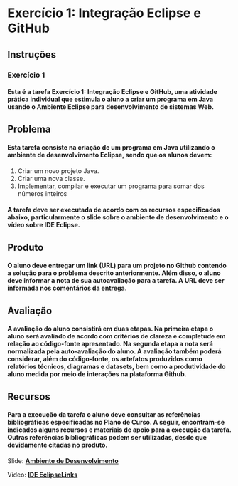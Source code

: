 # Exercício 1: Integração Eclipse e GitHub

## Instruções

### Exercício 1

#### Esta é a tarefa Exercício 1: Integração Eclipse e GitHub, uma atividade prática individual que estimula o aluno a criar um programa em Java usando o Ambiente Eclipse para desenvolvimento de sistemas Web.

## Problema
#### Esta tarefa consiste na criação de um programa em Java utilizando o ambiente de desenvolvimento Eclipse, sendo que os alunos devem:

1. Criar um novo projeto Java.
2. Criar uma nova classe.
3. Implementar, compilar e executar um programa para somar dos números inteiros

#### A tarefa deve ser executada de acordo com os recursos especificados abaixo, particularmente o slide sobre o ambiente de desenvolvimento e o vídeo sobre IDE Eclipse.

## Produto
#### O aluno deve entregar um link (URL) para um projeto no Github contendo a solução para o problema descrito anteriormente. Além disso, o aluno deve informar a nota de sua autoavaliação para a tarefa. A URL deve ser informada nos comentários da entrega.

## Avaliação
#### A avaliação do aluno consistirá em duas etapas. Na primeira etapa o aluno será avaliado de acordo com critérios de clareza e completude em relação ao código-fonte apresentado. Na segunda etapa a nota será normalizada pela auto-avaliação do aluno.  A avaliação também poderá considerar, além do código-fonte, os artefatos produzidos como relatórios técnicos, diagramas e datasets, bem como a produtividade do aluno medida por meio de interações na plataforma Github.

## Recursos
#### Para a execução da tarefa o aluno deve consultar as referências bibliográficas especificadas no Plano de Curso. A seguir, encontram-se indicados alguns recursos e materiais de apoio para a execução da tarefa. Outras referências bibliográficas podem ser utilizadas, desde que devidamente citadas no produto.

Slide: **[Ambiente de Desenvolvimento](https://drive.google.com/file/d/1WiPN0dLv5VGhsn5qRh29YZIvGlPUKmdC/view)**

Video: **[IDE EclipseLinks](https://www.youtube.com/watch?v=YCEkvTXwMjw)**
